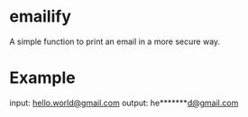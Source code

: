 # emailify

A simple function to print an email in a more secure way.

# Example
input: hello.world@gmail.com
output: he\*\*\*\**\*\*d@gmail.com
